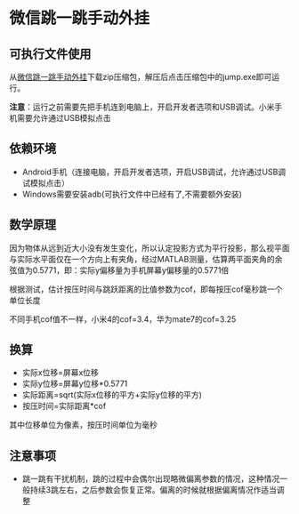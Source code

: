 # 微信跳一跳手动外挂

## 可执行文件使用

从[微信跳一跳手动外挂](65.49.202.67/jump)下载zip压缩包，解压后点击压缩包中的jump.exe即可运行。

**注意**：运行之前需要先把手机连到电脑上，开启开发者选项和USB调试。小米手机需要允许通过USB模拟点击

## 依赖环境

* Android手机（连接电脑，开启开发者选项，开启USB调试，允许通过USB调试模拟点击）
* Windows需要安装adb(可执行文件中已经有了,不需要额外安装)



## 数学原理

因为物体从远到近大小没有发生变化，所以认定投影方式为平行投影，那么视平面与实际水平面仅在一个方向上有夹角，经过MATLAB测量，估算两平面夹角的余弦值为0.5771，即：实际y偏移量为手机屏幕y偏移量的0.5771倍

根据测试，估计按压时间与跳跃距离的比值参数为cof，即每按压cof毫秒跳一个单位长度

不同手机cof值不一样，小米4的cof=3.4，华为mate7的cof=3.25



## 换算

* 实际x位移=屏幕x位移
* 实际y位移=屏幕y位移*0.5771
* 实际距离=sqrt(实际x位移的平方+实际y位移的平方)
* 按压时间=实际距离*cof


其中位移单位为像素，按压时间单位为毫秒


## 注意事项

* 跳一跳有干扰机制，跳的过程中会偶尔出现略微偏离参数的情况，这种情况一般持续3跳左右，之后参数会恢复正常。偏离的时候就根据偏离情况作适当调整